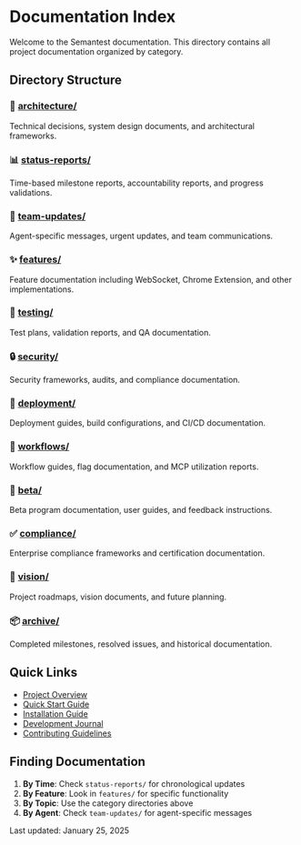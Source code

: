 # Documentation Index

Welcome to the Semantest documentation. This directory contains all project documentation organized by category.

## Directory Structure

### 📁 [architecture/](./architecture/)
Technical decisions, system design documents, and architectural frameworks.

### 📊 [status-reports/](./status-reports/)
Time-based milestone reports, accountability reports, and progress validations.

### 👥 [team-updates/](./team-updates/)
Agent-specific messages, urgent updates, and team communications.

### ✨ [features/](./features/)
Feature documentation including WebSocket, Chrome Extension, and other implementations.

### 🧪 [testing/](./testing/)
Test plans, validation reports, and QA documentation.

### 🔒 [security/](./security/)
Security frameworks, audits, and compliance documentation.

### 🚀 [deployment/](./deployment/)
Deployment guides, build configurations, and CI/CD documentation.

### 🔄 [workflows/](./workflows/)
Workflow guides, flag documentation, and MCP utilization reports.

### 🎯 [beta/](./beta/)
Beta program documentation, user guides, and feedback instructions.

### ✅ [compliance/](./compliance/)
Enterprise compliance frameworks and certification documentation.

### 🔮 [vision/](./vision/)
Project roadmaps, vision documents, and future planning.

### 📦 [archive/](./archive/)
Completed milestones, resolved issues, and historical documentation.

## Quick Links

- [Project Overview](../README.md)
- [Quick Start Guide](../QUICK_START.md)
- [Installation Guide](../INSTALLATION_GUIDE.md)
- [Development Journal](../JOURNAL_CONSOLIDATED.md)
- [Contributing Guidelines](../CONTRIBUTING.md)

## Finding Documentation

1. **By Time**: Check `status-reports/` for chronological updates
2. **By Feature**: Look in `features/` for specific functionality
3. **By Topic**: Use the category directories above
4. **By Agent**: Check `team-updates/` for agent-specific messages

Last updated: January 25, 2025